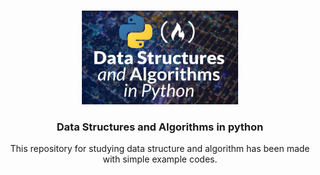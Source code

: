 <!-- Brief overview wih image -->
<br />
<p align="center">
  <a href="https://github.com/1-moon/dsNalgo">
    <img src="https://github.com/1-moon/dsNalgo/blob/main/logo.PNG" alt="logo" width="250" height="150">
  </a>

  <h3 align="center">Data Structures and Algorithms in python</h3>

  <p align="center">
    This repository for studying data structure and algorithm has been made with simple example codes.   
    <br />
    <br />
  </p>
</p>
